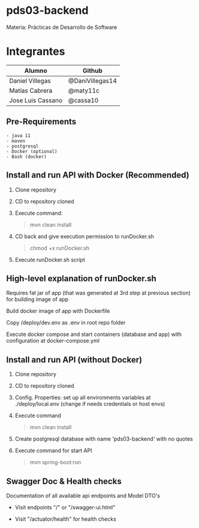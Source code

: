 # pds03-backend
Materia: Prácticas de Desarrollo de Software

# Integrantes


| Alumno            | Github          |
|-------------------|-----------------|
| Daniel Villegas   | @DaniVillegas14 |
| Matías Cabrera    | @maty11c        |
| Jose Luis Cassano | @cassa10        |

## Pre-Requirements

    - java 11
    - maven
    - postgresql
    - Docker (optional)
    - Bash (docker)

## Install and run API with Docker (Recommended)

1. Clone repository
2. CD to repository cloned
3. Execute command:
    >mvn clean install

4. CD back and give execution permission to runDocker.sh
    >chmod +x runDocker.sh

5. Execute runDocker.sh script

## High-level explanation of runDocker.sh

Requires fat jar of app (that was generated at 3rd step at previous section) for building image of app

Build docker image of app with Dockerfile

Copy /deploy/dev.env as .env in root repo folder

Execute docker compose and start containers (database and app) with configuration at docker-compose.yml

## Install and run API (without Docker)

1. Clone repository

2. CD to repository cloned

3. Config. Properties: set up all environments variables at ./deploy/local.env (change if needs credentials or host envs)

4. Execute command
    >mvn clean install

5. Create postgresql database with name 'pds03-backend' with no quotes

6. Execute command for start API
   >mvn spring-boot:run

## Swagger Doc & Health checks

Documentation of all available api endpoints and Model DTO's

- Visit endpoints "/" or "/swagger-ui.html"

- Visit "/actuator/health" for health checks

